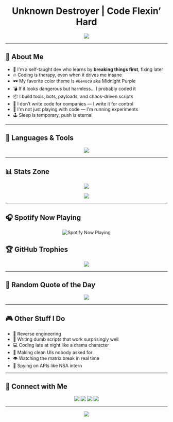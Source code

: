 <h1 align="center">Unknown Destroyer | Code Flexin’ Hard</h1>

<p align="center">
  <img src="https://readme-typing-svg.herokuapp.com?center=true&vCenter=true&width=500&lines=Python+Wizard+🐍;JS+Sniper+🎯;HTML+%2B+CSS+Styler+🖌️;Bash+Commander+💥;Payload+Designer+💀;Dark+Code+Crafter+🕶️" />
</p>

---

## 👾 About Me

- 🧠 I'm a self-taught dev who learns by **breaking things first**, fixing later  
- 🔥 Coding is therapy, even when it drives me insane  
- 🕶️ My favorite color theme is `#6e40c9` aka Midnight Purple  
- 💣 If it looks dangerous but harmless... I probably coded it  
- 📦 I build tools, bots, payloads, and chaos-driven scripts  
- 🚫 I don’t write code for companies — I write it for control  
- 🧪 I'm not just playing with code — I'm running experiments  
- 🕹️ Sleep is temporary, push is eternal  

---

## 🔧 Languages & Tools

<p align="center">
  <img src="https://skillicons.dev/icons?i=python,html,css,js,bash,git,vscode,github" />
</p>

---

## 📊 Stats Zone

<p align="center">
  <img src="https://github-readme-stats.vercel.app/api?username=Unknowndestroy&show_icons=true&theme=midnight-purple&hide_border=true&count_private=true" />
</p>

<p align="center">
  <img src="https://github-readme-streak-stats.herokuapp.com/?user=Unknowndestroy&theme=midnight-purple&hide_border=true" />
</p>

---

## 🎧 Spotify Now Playing

<p align="center">
  <img src="https://spotify-github-readme.vercel.app/api/spotify?uid=2thctisnfj2k6fo9ruyvexf2r&cover_image=true&theme=novatorem&bar_color=53b14f&bar_color_cover=true" alt="Spotify Now Playing" />
</p>

## 🏆 GitHub Trophies

<p align="center">
  <img src="https://github-profile-trophy.vercel.app/?username=Unknowndestroy&theme=darkhub&no-frame=true&margin-w=10" />
</p>

---

## 🧠 Random Quote of the Day

<p align="center">
  <img src="https://quotes-github-readme.vercel.app/api?type=horizontal&theme=dark" />
</p>

---

## 🎮 Other Stuff I Do

- 🧠 Reverse engineering  
- 📜 Writing dumb scripts that work surprisingly well  
- 💻 Coding late at night like a drama character  
- 🧼 Making clean UIs nobody asked for  
- 👁️ Watching the matrix break in real time  
- 📡 Spying on APIs like NSA intern

---

## 🔗 Connect with Me

<p align="center">
  <a href="https://github.com/Unknowndestroy"><img src="https://img.shields.io/badge/GitHub-Unknowndestroy-222?style=flat-square&logo=github"></a>
  <a href="https://tiktok.com/@unknown_napim"><img src="https://img.shields.io/badge/TikTok-@unknown_napim-black?style=flat-square&logo=tiktok"></a>
  <a href="https://discord.com/users/anonymous_destroyer01"><img src="https://img.shields.io/badge/Discord-@anonymous_destroyer01-5865F2?style=flat-square&logo=discord"></a>
  <a href="https://www.reddit.com/user/Bulky_Award8839/"><img src="https://img.shields.io/badge/Reddit-Bulky_Award8839-FF4500?style=flat-square&logo=reddit"></a>
</p>

---

<p align="center">
  <img src="https://capsule-render.vercel.app/api?type=waving&color=6e40c9&height=120&section=footer"/>
</p>

